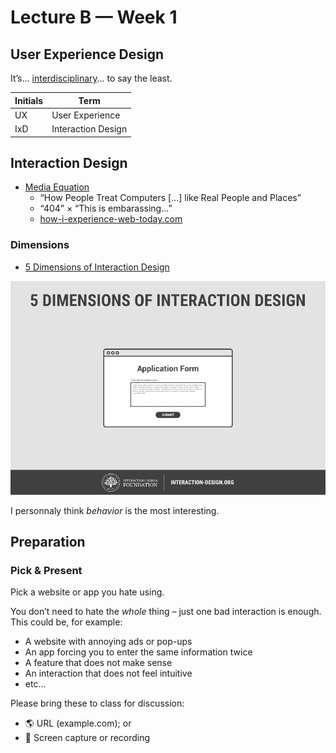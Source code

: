 # Lecture B — Week 1

## User Experience Design

It’s… [interdisciplinary](https://github.com/envisprecisely/disciplines-of-ux)… to say the least.

Initials|Term
---|---
UX | User Experience
IxD | Interaction Design

## Interaction Design

- [Media Equation](https://en.wikipedia.org/wiki/The_Media_Equation)
  - “How People Treat Computers […] like Real People and Places”
  - “404” × “This is embarassing…” 
  - [how-i-experience-web-today.com](https://how-i-experience-web-today.com/)

### Dimensions
- [5 Dimensions of Interaction Design](https://www.interaction-design.org/literature/topics/interaction-design)

![GIF](../../../../media/5-dimensions.gif)

I personnaly think _behavior_ is the most interesting.

## Preparation

### Pick & Present

Pick a website or app you hate using.

You don’t need to hate the _whole_ thing – just one bad interaction is enough. This could be, for example:

- A website with annoying ads or pop-ups
- An app forcing you to enter the same information twice
- A feature that does not make sense
- An interaction that does not feel intuitive
- etc…

Please bring these to class for discussion:

- 🌎 URL (example.com); or
- 📱 Screen capture or recording
